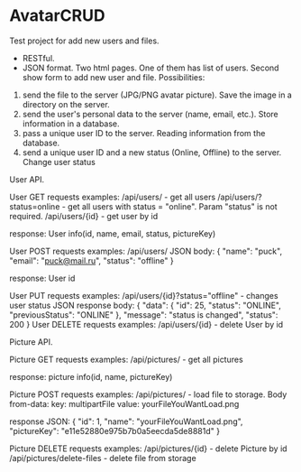 # AvatarCRUD

Test project for add new users and files.

- RESTful.
- JSON format.
Two html pages. One of them has list of users. Second show form to add new user and file.
Possibilities:
1. send the file to the server (JPG/PNG avatar picture). Save the image in a directory on the server.
2. send the user's personal data to the server (name, email, etc.). Store information in a database.
3. pass a unique user ID to the server. Reading information from the database.
4. send a unique user ID and a new status (Online, Offline) to the server. Change user status

User API.

User GET requests examples:
  /api/users/ - get all users
  /api/users/?status=online - get all users with status = "online". Param "status" is not required.
  /api/users/{id} - get user by id
  
  response: User info(id, name, email, status, pictureKey)
  
User POST requests examples:
  /api/users/
  JSON body:
  {
    "name": "puck",
    "email": "puck@mail.ru",
    "status": "offline"
  }
  
  response: User id
 
 User PUT requests examples:
  /api/users/{id}?status="offline" - changes user status
  JSON response body:
  {
    "data": {
        "id": 25,
        "status": "ONLINE",
        "previousStatus": "ONLINE"
    },
    "message": "status is changed",
    "status": 200
  }
User DELETE requests examples:
  /api/users/{id} - delete User by id
  
Picture API.
  
Picture GET requests examples:
  /api/pictures/ - get all pictures
  
  response: picture info(id, name, pictureKey)
  
Picture POST requests examples:
  /api/pictures/ - load file to storage. 
  Body from-data:
  key: multipartFile
  value: yourFileYouWantLoad.png
  
  response JSON:
  {
    "id": 1,
    "name": "yourFileYouWantLoad.png",
    "pictureKey": "e11e52880e975b7b0a5eecda5de8881d"
  }
 
Picture DELETE requests examples:
  /api/pictures/{id} - delete Picture by id
  /api/pictures/delete-files - delete file from storage
